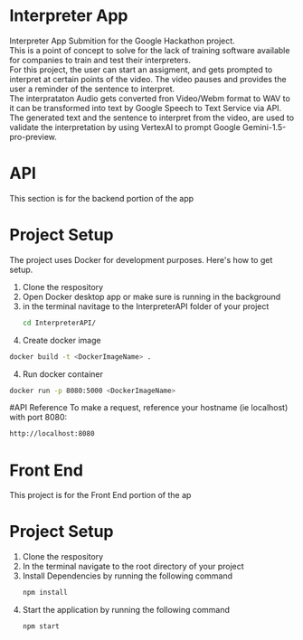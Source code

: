 # Interpreter App
Interpreter App Submition for the Google Hackathon project.\
This is a point of concept to solve for the lack of training software available for companies to train and test their interpreters.\
For this project, the user can start an assigment, and gets prompted to interpret at certain points of the video. The video pauses and provides the user a reminder of the sentence to interpret.\
The interprataton Audio gets converted fron Video/Webm format to WAV to it can be transformed into text by Google Speech to Text Service via API. \
The generated text and the sentence to interpret from the video, are used to validate the interpretation by using VertexAI to prompt Google Gemini-1.5-pro-preview.

# API
This section is for the backend portion of the app

# Project Setup
The project uses Docker for development purposes. Here's how to get setup.
1. Clone the respository
3. Open Docker desktop app or make sure is running in the background
4. in the terminal navitage to the InterpreterAPI folder of your project
   ```bash
   cd InterpreterAPI/
   ```
6. Create docker image
```bash
docker build -t <DockerImageName> .
```
4. Run docker container
```bash
docker run -p 8080:5000 <DockerImageName>
```

#API Reference
To make a request, reference your hostname (ie localhost) with port 8080:
```bash
http://localhost:8080
```


# Front End
This project is for the Front End portion of the ap
# Project Setup
1. Clone the respository
2. In the terminal navigate to the root directory of your project
3. Install Dependencies by running the following command
   ```bash
   npm install
   ```
3. Start the application by running the following command
   ```bash
   npm start
   ```



